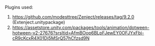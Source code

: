 Plugins used:
1) https://github.com/modesttree/Zenject/releases/tag/9.2.0 (Extenject.unitypackage)
2) https://assetstore.unity.com/packages/tools/animation/dotween-hotween-v2-27676?srsltid=AfmBOop6BLpFJewEY0OFJYxFbi-cR9cKcxR4X01Dj5MSrQ57hCfzsd9N

